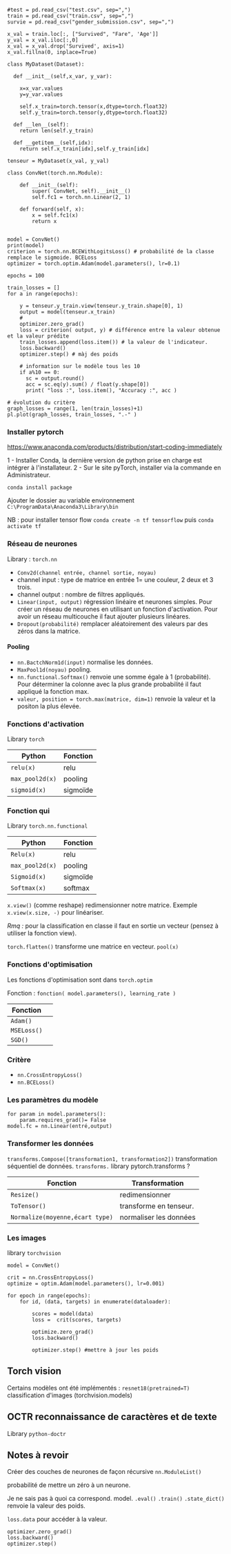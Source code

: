 ```
#test = pd.read_csv("test.csv", sep=",")
train = pd.read_csv("train.csv", sep=",")
survie = pd.read_csv("gender_submission.csv", sep=",")

x_val = train.loc[:, ["Survived", "Fare", 'Age']]
y_val = x_val.iloc[:,0]
x_val = x_val.drop('Survived', axis=1)
x_val.fillna(0, inplace=True)

class MyDataset(Dataset):
 
  def __init__(self,x_var, y_var):
 
    x=x_var.values
    y=y_var.values
 
    self.x_train=torch.tensor(x,dtype=torch.float32)
    self.y_train=torch.tensor(y,dtype=torch.float32)
 
  def __len__(self):
    return len(self.y_train)
   
  def __getitem__(self,idx):
    return self.x_train[idx],self.y_train[idx]

tenseur = MyDataset(x_val, y_val)

class ConvNet(torch.nn.Module):
    
    def __init__(self):
        super( ConvNet, self).__init__()
        self.fc1 = torch.nn.Linear(2, 1)

    def forward(self, x):
        x = self.fc1(x)
        return x


model = ConvNet()
print(model)
criterion = torch.nn.BCEWithLogitsLoss() # probabilité de la classe remplace le sigmoide. BCELoss
optimizer = torch.optim.Adam(model.parameters(), lr=0.1)

epochs = 100

train_losses = []
for a in range(epochs):

    y = tenseur.y_train.view(tenseur.y_train.shape[0], 1)
    output = model(tenseur.x_train)
    #
    optimizer.zero_grad()
    loss = criterion( output, y) # différence entre la valeur obtenue et la valeur prédite
    train_losses.append(loss.item()) # la valeur de l'indicateur.
    loss.backward()
    optimizer.step() # màj des poids

    # information sur le modèle tous les 10
    if a%10 == 0:
      sc = output.round()
      acc = sc.eq(y).sum() / float(y.shape[0])
      print( "loss :", loss.item(), "Accuracy :", acc )

# évolution du critère
graph_losses = range(1, len(train_losses)+1)
pl.plot(graph_losses, train_losses, ".-" )
```

### Installer pytorch

https://www.anaconda.com/products/distribution/start-coding-immediately

1 - Installer Conda, la dernière version de python prise en charge est intégrer à l'installateur.
2 - Sur le site pyTorch, installer via la commande en Administrateur.

`conda install package`

Ajouter le dossier au variable environnement `C:\ProgramData\Anaconda3\Library\bin`

NB : pour installer tensor flow `conda create -n tf tensorflow` puis `conda activate tf`

### Réseau de neurones

Library : `torch.nn`

* `Conv2d(channel entrée, channel sortie, noyau)` 
 * channel input : type de matrice en entrée 1= une couleur, 2 deux et 3 trois.
 * channel output : nombre de filtres appliqués.
* `Linear(input, output)` régression linéaire et neurones simples. Pour créer un réseau de neurones en utilisant un fonction d'activation. Pour avoir un réseau multicouche il faut ajouter plusieurs linéares.
* `Dropout(probabilité)` remplacer aléatoirement des valeurs par des zéros dans la matrice.

#### Pooling 

* `nn.BactchNorm1d(input)` normalise les données.
* `MaxPool1d(noyau)` pooling.
* `nn.functional.Softmax()` renvoie une somme égale à 1 (probabilité). Pour déterminer la colonne avec la plus grande probabilité il faut appliqué la fonction max.
* `valeur, position = torch.max(matrice, dim=1)` renvoie la valeur et la positon la plus élevée.

### Fonctions d'activation

Library `torch`

| Python | Fonction |
|---|---|
| `relu(x)` | relu |
| `max_pool2d(x)` | pooling |
| `sigmoid(x)` | sigmoïde |

### Fonction qui 

Library `torch.nn.functional`

| Python | Fonction |
|---|---|
| `Relu(x)` | relu |
| `max_pool2d(x)` | pooling |
| `Sigmoid(x)` | sigmoïde |
| `Softmax(x)` | softmax |

`x.view()` (comme reshape) redimensionner notre matrice. Exemple `x.view(x.size, -)` pour linéariser.

_Rmq :_ pour la classification en classe il faut en sortie un vecteur (pensez à utiliser la fonction view).

`torch.flatten()` transforme une matrice en vecteur.
`pool(x)`

### Fonctions d'optimisation

Les fonctions d'optimisation sont dans `torch.optim`

Fonction : `fonction( model.parameters(), learning_rate )`

| Fonction | |
|---|---|
| `Adam()` | |
| `MSELoss()` | |
| `SGD()` | |

### Critère

* `nn.CrossEntropyLoss()`
* `nn.BCELoss()`

### Les paramètres du modèle

```
for param in model.parameters():
    param.requires_grad()= False
model.fc = nn.Linear(entré,output)
```

### Transformer les données

`transforms.Compose([transformation1, transformation2])` transformation séquentiel de données.
`transforms.` library pytorch.transforms ?

| Fonction | Transformation |
|---|---|
| `Resize()` | redimensionner |
| `ToTensor()` | transforme en tenseur. |
| `Normalize(moyenne,écart type)` | normaliser les données |

### Les images

library `torchvision`   

```
model = ConvNet()

crit = nn.CrossEntropyLoss()
optimize = optim.Adam(model.parameters(), lr=0.001)

for epoch in range(epochs):
    for id, (data, targets) in enumerate(dataloader):

        scores = model(data)
        loss =  crit(scores, targets)

        optimize.zero_grad()
        loss.backward()

        optimizer.step() #mettre à jour les poids
```

## Torch vision 

Certains modèles ont été implémentés :
`resnet18(pretrained=T)` classification d'images (torchvision.models)  

## OCTR reconnaissance de caractères et de texte

Library `python-doctr`

## Notes à revoir

Créer des couches de neurones de façon récursive `nn.ModuleList()`

probabilité de mettre un zéro à  un neurone.

Je ne sais pas à quoi ca correspond.
model.
`.eval()`
`.train()`
`.state_dict()` renvoie la valeur des poids.

`loss.data` pour accéder à la valeur.

```
optimizer.zero_grad()
loss.backward()
optimizer.step()
```
